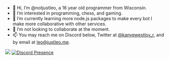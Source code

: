 - 👋 Hi, I’m @notjustleo, a 16 year old programmer from Wisconsin.
- 👀 I’m interested in programming, chess, and gaming.
- 🌱 I’m currently learning more node.js packages to make every bot I make more collaborative with other services.
- 💞️ I’m not looking to collaborate at the moment.
- 📫 You may reach me on Discord below, Twitter at [@kanyewestlov_r](https://twitter.com/kanyewestlov_r), and by email at leo@justleo.me.

![](https://github-profile-summary-cards.vercel.app/api/cards/profile-details?username=notjustleo&theme=solarized_dark)
[![Discord Presence](https://lanyard.cnrad.dev/api/815784038316113922?idleMessage=quit%20snooping%20at%20my%20status%20lol&theme=dark&bg=3b0201&borderRadius=20px&hideStatus=true)](https://discord.com/users/815784038316113922)
